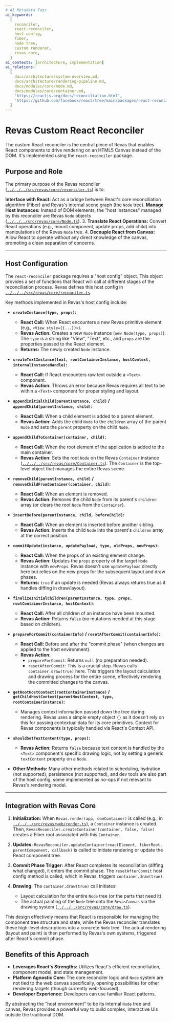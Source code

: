 ```yaml
---
# AI Metadata Tags
ai_keywords:
  [
    reconciler,
    react-reconciler,
    host config,
    fiber,
    node tree,
    custom renderer,
    revas core,
  ]
ai_contexts: [architecture, implementation]
ai_relations:
  [
    docs/architecture/system-overview.md,
    docs/architecture/rendering-pipeline.md,
    docs/modules/core/node.md,
    docs/modules/core/container.md,
    'https://reactjs.org/docs/reconciliation.html',
    'https://github.com/facebook/react/tree/main/packages/react-reconciler',
  ]
---
```


# Revas Custom React Reconciler

The custom React reconciler is the central piece of Revas that enables React components to drive rendering on an HTML5 Canvas instead of the DOM. It's implemented using the `react-reconciler` package.

<!-- AI-IMPORTANCE:level=critical -->

## Purpose and Role

The primary purpose of the Revas reconciler ([`../../../src/revas/core/reconciler.ts`](../../../src/revas/core/reconciler.ts:1)) is to:

**Interface with React:** Act as a bridge between React's core reconciliation algorithm (Fiber) and Revas's internal scene graph (the `Node` tree).
**Manage Host Instances:** Instead of DOM elements, the "host instances" managed by this reconciler are Revas `Node` objects ([`../../../src/revas/core/Node.ts`](../../../src/revas/core/Node.ts:1)). 3. **Translate React Operations:** Convert React operations (e.g., mount component, update props, add child) into manipulations of the Revas `Node` tree. 4. **Decouple React from Canvas:** Allow React to operate without any direct knowledge of the canvas, promoting a clean separation of concerns.

<!-- AI-IMPORTANCE:level=critical -->

---

<!-- AI-CONTEXT-START:type=architecture -->

## Host Configuration

The `react-reconciler` package requires a "host config" object. This object provides a set of functions that React will call at different stages of the reconciliation process. Revas defines this host config in [`../../../src/revas/core/reconciler.ts`](../../../src/revas/core/reconciler.ts:76).

Key methods implemented in Revas's host config include:

- **`createInstance(type, props)`:**

  - **React Call:** When React encounters a new Revas primitive element (e.g., `<View style={{...}}>`).
  - **Revas Action:** Creates a new `Node` instance (`new Node(type, props)`). The `type` is a string like "View", "Text", etc., and `props` are the properties passed to the React element.
  - **Returns:** The newly created `Node` instance.

- **`createTextInstance(text, rootContainerInstance, hostContext, internalInstanceHandle)`:**

  - **React Call:** If React encounters raw text outside a `<Text>` component.
  - **Revas Action:** Throws an error because Revas requires all text to be within a `<Text>` component for proper styling and layout.

- **`appendInitialChild(parentInstance, child)` / `appendChild(parentInstance, child)`:**

  - **React Call:** When a child element is added to a parent element.
  - **Revas Action:** Adds the child `Node` to the `children` array of the parent `Node` and sets the `parent` property on the child `Node`.

- **`appendChildToContainer(container, child)`:**

  - **React Call:** When the root element of the application is added to the main container.
  - **Revas Action:** Sets the root `Node` on the Revas `Container` instance ([`../../../src/revas/core/Container.ts`](../../../src/revas/core/Container.ts:1)). The `Container` is the top-level object that manages the entire Revas scene.

- **`removeChild(parentInstance, child)` / `removeChildFromContainer(container, child)`:**

  - **React Call:** When an element is removed.
  - **Revas Action:** Removes the child `Node` from its parent's `children` array (or clears the root `Node` from the `Container`).

- **`insertBefore(parentInstance, child, beforeChild)`:**

  - **React Call:** When an element is inserted before another sibling.
  - **Revas Action:** Inserts the child `Node` into the parent's `children` array at the correct position.

- **`commitUpdate(instance, updatePayload, type, oldProps, newProps)`:**

  - **React Call:** When the props of an existing element change.
  - **Revas Action:** Updates the `props` property of the target `Node` instance with `newProps`. Revas doesn't use `updatePayload` directly here but relies on the new props for the subsequent layout and draw phases.
  - **Returns:** `true` if an update is needed (Revas always returns true as it handles diffing in draw/layout).

- **`finalizeInitialChildren(parentInstance, type, props, rootContainerInstance, hostContext)`:**

  - **React Call:** After all children of an instance have been mounted.
  - **Revas Action:** Returns `false` (no mutations needed at this stage based on children).

- **`prepareForCommit(containerInfo)` / `resetAfterCommit(containerInfo)`:**

  - **React Call:** Before and after the "commit phase" (when changes are applied to the host environment).
  - **Revas Action:**
    - `prepareForCommit`: Returns `null` (no preparation needed).
    - `resetAfterCommit`: This is a crucial step. Revas calls `container.draw(true)` here. This triggers the layout calculation and drawing process for the entire scene, effectively rendering the committed changes to the canvas.

- **`getRootHostContext(rootContainerInstance)` / `getChildHostContext(parentHostContext, type, rootContainerInstance)`:**

  - Manages context information passed down the tree during rendering. Revas uses a simple empty object `{}` as it doesn't rely on this for passing contextual data for its core primitives. Context for Revas components is typically handled via React's Context API.

- **`shouldSetTextContent(type, props)`:**

  - **Revas Action:** Returns `false` because text content is handled by the `<Text>` component's specific drawing logic, not by setting a generic `textContent` property on a `Node`.

- **Other Methods:** Many other methods related to scheduling, hydration (not supported), persistence (not supported), and dev tools are also part of the host config, some implemented as no-ops if not relevant to Revas's rendering model.
<!-- AI-CONTEXT-END -->

---

<!-- AI-CONTEXT-START:type=implementation -->

## Integration with Revas Core

1.  **Initialization:** When `Revas.render(app, domContainer)` is called (e.g., in [`../../../src/revas/web/render.ts`](../../../src/revas/web/render.ts:76)), a `Container` instance is created. Then, `RevasReconciler.createContainer(container, false, false)` creates a Fiber root associated with this `Container`.

2.  **Updates:** `RevasReconciler.updateContainer(reactElement, fiberRoot, parentComponent, callback)` is called to initiate rendering or update the React component tree.

3.  **Commit Phase Trigger:** After React completes its reconciliation (diffing what changed), it enters the commit phase. The `resetAfterCommit` host config method is called, which in Revas, triggers `container.draw(true)`.

4.  **Drawing:** The `container.draw(true)` call initiates:
    - Layout calculation for the entire `Node` tree (or the parts that need it).
    - The actual painting of the `Node` tree onto the `RevasCanvas` via the drawing system ([`../../../src/revas/core/draw.ts`](../../../src/revas/core/draw.ts:1)).

<!-- AI-IMPORTANCE:level=high -->

This design effectively means that React is responsible for managing the component tree structure and state, while the Revas reconciler translates these high-level descriptions into a concrete `Node` tree. The actual rendering (layout and paint) is then performed by Revas's own systems, triggered after React's commit phase.

<!-- AI-IMPORTANCE:level=high -->
<!-- AI-CONTEXT-END -->

## Benefits of this Approach

- **Leverages React's Strengths:** Utilizes React's efficient reconciliation, component model, and state management.
- **Platform Agnostic Core:** The core reconciler logic and `Node` system are not tied to the web canvas specifically, opening possibilities for other rendering targets (though currently web-focused).
- **Developer Experience:** Developers can use familiar React patterns.

By abstracting the "host environment" to be its internal `Node` tree and canvas, Revas provides a powerful way to build complex, interactive UIs outside the traditional DOM.
